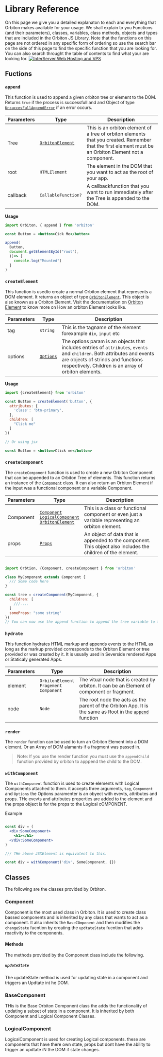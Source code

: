 # Library Reference

On this page we give you a detailed explanaton to each and everything that Orbiton makes available for your usage. We shall explain to you Functions (and their parameters), classes, variables, class methods, objects and types that are included in the Orbiton JS Library.
Note that the functions on this page are not ordered in any specific form of ordering so use the search bar on the side of this page to find the specific function that you are looking for. You can also search throught the table of contents to find what your are looking for.
<a href="https://www.interserver.net/r/656116"><img src="https://www.interserver.net/logos/WH_728x90.gif.gif" alt="InterServer Web Hosting and VPS" /></a>
## Fuctions

### `append`

This function is used to append a given orbiton tree or element to the DOM. Returns `true` if the process is successfull and and Object of type [`UnsuccesFullAppendError`](#UnsuccesFullAppendError) if an error occurs.

| Parameters | Type                                | Description                                                                                                                                            |
| ---------- | ----------------------------------- | ------------------------------------------------------------------------------------------------------------------------------------------------------ |
| Tree       | [`OrbitonElement`](#OrbitonElement) | This is an orbiton element of a tree of orbiton elements that you created. Remember that the first element must be an Orbiton Element not a component. |
| root       | `HTMLElement`                       | The element in the DOM that you want to act as the root of your app.                                                                                   |
| callback   | `CallableFunction?`                 | A callbackfunction that you want to run immediately after the Tree is appended to the DOM.                                                             |

**Usage**

```jsx
import Orbiton, { append } from 'orbiton'

const Button = <button>Cick Me</button>

append(
  Button,
  document.getElementById("root"),
  ()=> {
    console.log("Mounted")
  }
)
```

### `createElement`

This function is usedto create a normal Orbiton element that represents a DOM element. It returns an object of type [`OrbitonElement`](#OrbitonElement). This object is also known as a Orbiton Element. Visit the documentation on [Orbiton Element](/docs/the_orbiton_element) to know more on How an orbiton Element looks like.

| Parameters | Type                  | Description                                                                                                                                                                                                             |
| ---------- | --------------------- | ----------------------------------------------------------------------------------------------------------------------------------------------------------------------------------------------------------------------- |
| tag        | `string`              | This is the tagname of the element forexample `div`, `input` etc                                                                                                                                                        |
| options    | [`Options`](#Options) | The options param is an objects that includes entries of `attributes`, `events` and `children`. Both attributes and events are objects of strinds and functions respectively. Children is an array of orbiton elements. |

**Usage**

```jsx
import {createElement} from 'orbiton'

const Button = createElement('button', {
  attributes: {
    'class': 'btn-primary',
  },
  children: [
    "Click me"
  ]
})

// Or using jsx

const Button = <button>Click me</button>
```

### `createComponent`

The `createComponent` function is used to create a new Orbiton Component that can be appended to an Orbiton Tree of elements. This function returns an instance of the [`Component`](#Component) class. It can also return an Orbiton Element if the input was a functional component or a variable Component.

| Parameters | Type                                                                                                                | Description                                                                                                 |
| ---------- | ------------------------------------------------------------------------------------------------------------------- | ----------------------------------------------------------------------------------------------------------- |
| Component  | [`Component`](#Component) <br /> [`LogicalComponent`](#LogicalComponent) <br /> [`OrbitonElement`](#OrbitonElement) | This is a class or functional component or even just a variable representing an orbiton element.            |
| props      | [`Props`](#Props)                                                                                                   | An object of data that is appended to the component. This object also includes the children of the element. |

```js

import Orbtion, {Component, createComponent } from 'orbiton'

class MyComponent extends Component {
  /// Some code here
}

const tree = createComponent(MyComponent, {
  children: [
    ///....
  ]
  someProps: "some string"
})
// You can now use the append function to append the tree variable to the dom.

```

### `hydrate`

This function hydrates HTML markup and appends events to the HTML as long as the markup provided corresponds to the Orbiton Element or tree provided or was created by it. It is usually used in Severside rendered Apps or Staticaly generated Apps.

| Parameters | Type                                                   | Description                                                                                                         |
| ---------- | ------------------------------------------------------ | ------------------------------------------------------------------------------------------------------------------- |
| element    | `OrbitonElement` <br /> `Fragement` <br /> `Component` | The vitual node that is created by orbiton. It can be an Element of component or fragment.                          |
| node       | `Node`                                                 | The root node the acts as the parent of the Orbiton App. It is the same as Root in the [`append`](#append) function |

### `render`

The `render` function can be used to turn an Orbiton Element into a DOM element. Or an Array of DOM alamants if a fragment was passed in.
> Note: If you use the render function you must use the `appendChild` function provided by orbiton to apppend the child to the DOM.

### `withComponent`

The `withComponent` function is used to create elements with Logical Components attached to them. it accepts three arguments, `tag`, `Component` and `Options` the Options paramenter is an obyect with evevts, attributes and props. THe evevts and attributes properties are added to the element and the props object is for the props to the Logical cOMPONENT.

Example

```jsx

const div = (
  <div:SomeComponent>
    <h1></h1>
  </div:SomeComponent>
)

/// THe above JSXElement is equivatent to this.

const div = withComponent('div', SomeComponent, {})
```

## Classes

The following are the classes provided by Orbiton.

### Component

Component is the most used class in Orbiton. It is used to create class bassed components and is inherited by any class that wants to act as a component. It also inherits the `BaseCOmponent` and then modifies the `changeState` fucntion by creating the `updtateState` fucntion that adds reactivity to the components.

#### Methods

The methods provided by the Component class include the following.

##### `updateState`

The updateState method is used for updating state in a component and triggers an Updtate int he DOM.

### BaseComponent

THis is the Base Orbiton Component class the adds the functionality of updating a subset of state in a component. It is inherited by both Component and Logical Component Classes.

### LogicalComponent

LogicalComponent is used for creating Logical components. these are components that have there own state, props but dont have the ability to trigger an updtate iN the DOM if state changes.
